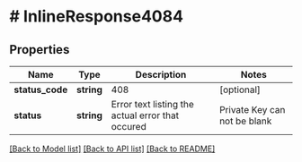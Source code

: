 # # InlineResponse4084

## Properties

Name | Type | Description | Notes
------------ | ------------- | ------------- | -------------
**status_code** | **string** | 408 | [optional]
**status** | **string** | Error text listing the actual error that occured | Private Key can not be blank | [optional]

[[Back to Model list]](../../README.md#models) [[Back to API list]](../../README.md#endpoints) [[Back to README]](../../README.md)
